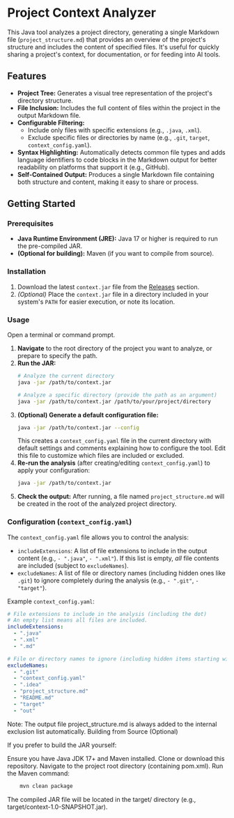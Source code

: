 # Project Context Analyzer

This Java tool analyzes a project directory, generating a single Markdown file (`project_structure.md`) that provides an overview of the project's structure and includes the content of specified files. It's useful for quickly sharing a project's context, for documentation, or for feeding into AI tools.

## Features

*   **Project Tree:** Generates a visual tree representation of the project's directory structure.
*   **File Inclusion:** Includes the full content of files within the project in the output Markdown file.
*   **Configurable Filtering:**
    *   Include only files with specific extensions (e.g., `.java`, `.xml`).
    *   Exclude specific files or directories by name (e.g., `.git`, `target`, `context_config.yaml`).
*   **Syntax Highlighting:** Automatically detects common file types and adds language identifiers to code blocks in the Markdown output for better readability on platforms that support it (e.g., GitHub).
*   **Self-Contained Output:** Produces a single Markdown file containing both structure and content, making it easy to share or process.

## Getting Started

### Prerequisites

*   **Java Runtime Environment (JRE):** Java 17 or higher is required to run the pre-compiled JAR.
*   **(Optional for building):** Maven (if you want to compile from source).

### Installation

1.  Download the latest `context.jar` file from the [Releases](https://github.com/cubeqw/contextGenerator/releases) section.
2.  *(Optional)* Place the `context.jar` file in a directory included in your system's `PATH` for easier execution, or note its location.

### Usage

Open a terminal or command prompt.

1.  **Navigate** to the root directory of the project you want to analyze, or prepare to specify the path.
2.  **Run the JAR:**
    ```bash
    # Analyze the current directory
    java -jar /path/to/context.jar

    # Analyze a specific directory (provide the path as an argument)
    java -jar /path/to/context.jar /path/to/your/project/directory
    ```
3.  **(Optional) Generate a default configuration file:**
    ```bash
    java -jar /path/to/context.jar --config
    ```
    This creates a `context_config.yaml` file in the current directory with default settings and comments explaining how to configure the tool. Edit this file to customize which files are included or excluded.
4.  **Re-run the analysis** (after creating/editing `context_config.yaml`) to apply your configuration:
    ```bash
    java -jar /path/to/context.jar
    ```
5.  **Check the output:** After running, a file named `project_structure.md` will be created in the root of the analyzed project directory.

### Configuration (`context_config.yaml`)

The `context_config.yaml` file allows you to control the analysis:

*   `includeExtensions`: A list of file extensions to include in the output content (e.g., `- ".java"`, `- ".xml"`). If this list is empty, *all* file contents are included (subject to `excludeNames`).
*   `excludeNames`: A list of file or directory names (including hidden ones like `.git`) to ignore completely during the analysis (e.g., `- ".git"`, `- "target"`).

Example `context_config.yaml`:
```yaml
# File extensions to include in the analysis (including the dot)
# An empty list means all files are included.
includeExtensions:
  - ".java"
  - ".xml"
  - ".md"

# File or directory names to ignore (including hidden items starting with '.')
excludeNames:
  - ".git"
  - "context_config.yaml"
  - ".idea"
  - "project_structure.md"
  - "README.md"
  - "target"
  - "out"
```
Note: The output file project_structure.md is always added to the internal exclusion list automatically. 
Building from Source (Optional) 

If you prefer to build the JAR yourself: 

Ensure you have Java JDK 17+ and Maven installed.
Clone or download this repository.
Navigate to the project root directory (containing pom.xml).
Run the Maven command:
```bash
    mvn clean package
```

The compiled JAR file will be located in the target/ directory (e.g., target/context-1.0-SNAPSHOT.jar).
